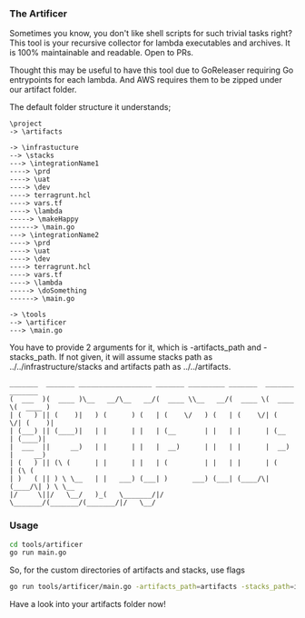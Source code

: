 ### The Artificer

Sometimes you know, you don't like shell scripts for such trivial tasks right? This tool is your recursive collector for lambda executables and archives.
It is 100% maintainable and readable. Open to PRs.

Thought this may be useful to have this tool due to GoReleaser requiring Go entrypoints for each lambda.
And AWS requires them to be zipped under our artifact folder.

The default folder structure it understands;
```
\project
-> \artifacts

-> \infrastucture
--> \stacks
---> \integrationName1
----> \prd
----> \uat
----> \dev
----> terragrunt.hcl
----> vars.tf
----> \lambda
-----> \makeHappy
------> \main.go
---> \integrationName2
----> \prd
----> \uat
----> \dev
----> terragrunt.hcl
----> vars.tf
----> \lambda
-----> \doSomething
------> \main.go

-> \tools
--> \artificer
---> \main.go
```

You have to provide 2 arguments for it, which is -artifacts_path and -stacks_path. If not given,
it will assume stacks path as ../../infrastructure/stacks and artifacts path as ../../artifacts.

 ```
 _______  _______ __________________ _______ _________ _______  _______  _______ 
(  ___  )(  ____ )\__   __/\__   __/(  ____ \\__   __/(  ____ \(  ____ \(  ____ )
| (   ) || (    )|   ) (      ) (   | (    \/   ) (   | (    \/| (    \/| (    )|
| (___) || (____)|   | |      | |   | (__       | |   | |      | (__    | (____)|
|  ___  ||     __)   | |      | |   |  __)      | |   | |      |  __)   |     __)
| (   ) || (\ (      | |      | |   | (         | |   | |      | (      | (\ (   
| )   ( || ) \ \__   | |   ___) (___| )      ___) (___| (____/\| (____/\| ) \ \__
|/     \||/   \__/   )_(   \_______/|/       \_______/(_______/(_______/|/   \__/
```

### Usage

```sh
cd tools/artificer
go run main.go
```

So, for the custom directories of artifacts and stacks, use flags
```sh
go run tools/artificer/main.go -artifacts_path=artifacts -stacks_path=infrastructure/stacks  
```

Have a look into your artifacts folder now!